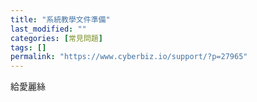 ```yaml
---
title: "系統教學文件準備"
last_modified: ""
categories: [常見問題]
tags: []
permalink: "https://www.cyberbiz.io/support/?p=27965"
---
```


給愛麗絲

